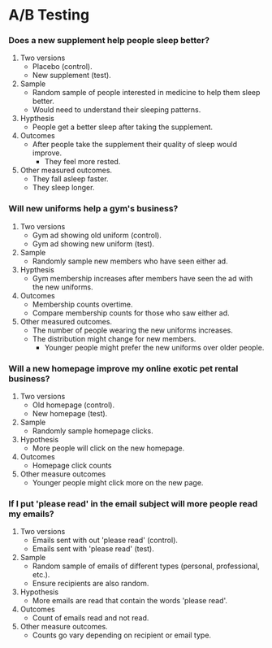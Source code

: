# A/B Testing

### Does a new supplement help people sleep better?
1. Two versions
    * Placebo (control).
    * New supplement (test).
2. Sample
    * Random sample of people interested in medicine to help them sleep better.
    * Would need to understand their sleeping patterns.
3. Hypthesis
    * People get a better sleep after taking the supplement.
4. Outcomes
    * After people take the supplement their quality of sleep would improve.
        * They feel more rested.
5. Other measured outcomes.
    * They fall asleep faster.
    * They sleep longer.
    
### Will new uniforms help a gym's business?
1. Two versions
    * Gym ad showing old uniform (control).
    * Gym ad showing new uniform (test).
2. Sample
    * Randomly sample new members who have seen either ad.
3. Hypthesis
    * Gym membership increases after members have seen the ad with the new uniforms.
4. Outcomes
    * Membership counts overtime.
    * Compare membership counts for those who saw either ad.
5. Other measured outcomes.
    * The number of people wearing the new uniforms increases.
    * The distribution might change for new members.
        * Younger people might prefer the new uniforms over older people.
        
### Will a new homepage improve my online exotic pet rental business?
1. Two versions
    * Old homepage (control).
    * New homepage (test).
2. Sample
    * Randomly sample homepage clicks.
3. Hypothesis
    * More people will click on the new homepage.
4. Outcomes
    * Homepage click counts
5. Other measure outcomes
    * Younger people might click more on the new page.
    
### If I put 'please read' in the email subject will more people read my emails?
1. Two versions
    * Emails sent with out 'please read' (control).
    * Emails sent with 'please read' (test).
2. Sample
    * Random sample of emails of different types (personal, professional, etc.).
    * Ensure recipients are also random.
3. Hypothesis
    * More emails are read that contain the words 'please read'.
4. Outcomes
    * Count of emails read and not read.
5. Other measure outcomes.
    * Counts go vary depending on recipient or email type.
